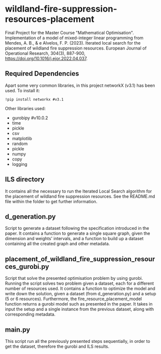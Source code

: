 # wildland-fire-suppression-resources-placement
Final Project for the Master Course "Mathematical Optimisation". 
Implementation of a model of mixed-integer linear programming from Mendes, A. B., & e Alvelos, F. P. (2023). Iterated local search for the placement of wildland fire suppression resources. European Journal of Operational Research, 304(3), 887-900, https://doi.org/10.1016/j.ejor.2022.04.037. 

## Required Dependencies
Apart some very common libraries, in this project networkX (v3.1) has been used. To install it:
```
!pip install networkx #v3.1
```
Other libraries used:
- gurobipy #v10.0.2
- time
- pickle
- csv
- matplotlib
- random
- pickle
- numpy
- copy
- logging

## ILS directory
It contains all the necessary to run the Iterated Local Search algorithm for the placement of wildland fire suppression resources.
See the README.md file within the folder to get further information.

## d_generation.py
Script to generate a dataset following the specification introduced in the paper. 
It contains a function to generate a single square graph, given the dimension and weights' intervals, and a function to build up a dataset containing all the created graph and other metadata.

## placement_of_wildland_fire_suppression_resources_gurobi.py
Script that solve the presented optimisation problem by using gurobi.
Running the script solves two problem given a dataset, each for a different number of resources used.
It contains a function to optimize the model and write down the solution, given a dataset (from d_generation.py) and a setup (5 or 6 resources).
Furthermore, the fire_resource_placement_model function returns a gurobi model such as presented in the paper. It takes in input the setup and a single instance from the previous dataset, along with corresponding metadata.

## main.py
This script run all the previously presented steps sequentially, in order to get the dataset, therefore the gurobi and ILS results.


